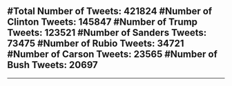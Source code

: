 #Total Number of Tweets: 421824 
#Number of Clinton Tweets: 145847
#Number of Trump Tweets: 123521
#Number of Sanders Tweets: 73475
#Number of Rubio Tweets: 34721
#Number of Carson Tweets: 23565
#Number of Bush Tweets: 20697
---
---
